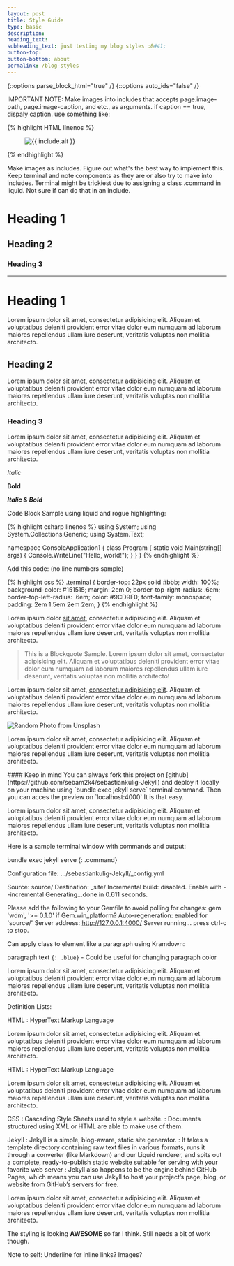 ```yaml
---
layout: post
title: Style Guide
type: basic
description:
heading_text:
subheading_text: just testing my blog styles :&#41;
button-top:
button-bottom: about
permalink: /blog-styles
---
```


{::options parse_block_html="true" /}
{::options auto_ids="false" /}

IMPORTANT NOTE: Make images into includes that accepts page.image-path, page.image-caption, and etc., as arguments. if caption == true, dispaly caption. use something like:

{% highlight HTML linenos %}
<figure>
  <a href="{{ include.url}}"></a>
  <img src="{{ include.file }}" alt="{{ include.alt }}">
  <figcaption></figcaption>
</figure>

{% endhighlight %}

Make images as includes. Figure out what's the best way to implement this. Keep terminal and note components as they are or also try to make into includes. Terminal might be trickiest due to assigning a class .command in liquid. Not sure if can do that in an include.


# Heading 1

## Heading 2

### Heading 3

* * *

# Heading 1
Lorem ipsum dolor sit amet, consectetur adipisicing elit. Aliquam et voluptatibus deleniti provident error vitae dolor eum numquam ad laborum maiores repellendus ullam iure deserunt, veritatis voluptas non mollitia architecto.

## Heading 2
Lorem ipsum dolor sit amet, consectetur adipisicing elit. Aliquam et voluptatibus deleniti provident error vitae dolor eum numquam ad laborum maiores repellendus ullam iure deserunt, veritatis voluptas non mollitia architecto.

### Heading 3
Lorem ipsum dolor sit amet, consectetur adipisicing elit. Aliquam et voluptatibus deleniti provident error vitae dolor eum numquam ad laborum maiores repellendus ullam iure deserunt, veritatis voluptas non mollitia architecto.

_Italic_

__Bold__

___Italic & Bold___

Code Block Sample using liquid and rogue highlighting:

{% highlight csharp linenos %}
using System;
using System.Collections.Generic;
using System.Text;

namespace ConsoleApplication1
{
  class Program
  {
    static void Main(string[] args)
    {
      Console.WriteLine("Hello, world!");
    }
  }
}
{% endhighlight %}

Add this code: (no line numbers sample)

{% highlight css %}
.terminal {
  border-top: 22px solid #bbb;
  width: 100%;
  background-color: #151515;
  margin: 2em 0;
  border-top-right-radius: .6em;
  border-top-left-radius: .6em;
  color: #9CD9F0;
  font-family: monospace;
  padding: 2em 1.5em 2em 2em;
}
{% endhighlight %}

Lorem ipsum dolor [sit amet](#), consectetur adipisicing elit. Aliquam et voluptatibus deleniti provident error vitae dolor eum numquam ad laborum maiores repellendus ullam iure deserunt, veritatis voluptas non mollitia architecto.

> This is a Blockquote Sample. Lorem ipsum dolor sit amet, consectetur adipisicing elit. Aliquam et voluptatibus deleniti provident error vitae dolor eum numquam ad laborum maiores repellendus ullam iure deserunt, veritatis voluptas non mollitia architecto!

Lorem ipsum dolor sit amet, [consectetur adipisicing elit](#). Aliquam et voluptatibus deleniti provident error vitae dolor eum numquam ad laborum maiores repellendus ullam iure deserunt, veritatis voluptas non mollitia architecto.

![Random Photo from Unsplash](https://unsplash.it/600/?image=1040)

Lorem ipsum dolor sit amet, consectetur adipisicing elit. Aliquam et voluptatibus deleniti provident error vitae dolor eum numquam ad laborum maiores repellendus ullam iure deserunt, veritatis voluptas non mollitia architecto.

<div class="note blue">
#### Keep in mind
You can always fork this project on [github](https://github.com/sebam2k4/sebastiankulig-Jekyll) and deploy it locally on your machine using `bundle exec jekyll serve` terminal command. Then you can acces the preview on `localhost:4000` It is that easy.
</div>

Lorem ipsum dolor sit amet, consectetur adipisicing elit. Aliquam et voluptatibus deleniti provident error vitae dolor eum numquam ad laborum maiores repellendus ullam iure deserunt, veritatis voluptas non mollitia architecto.

Here is a sample terminal window with commands and output:

<div class="terminal">
bundle exec jekyll serve
{: .command}

Configuration file: .../sebastiankulig-Jekyll/_config.yml

Source: source/
Destination: _site/
Incremental build: disabled. Enable with --incremental
Generating...done in 0.611 seconds.

Please add the following to your Gemfile to avoid polling for changes:
gem 'wdm', '>= 0.1.0' if Gem.win_platform?
Auto-regeneration: enabled for 'source/'
Server address: http://127.0.0.1:4000/
Server running... press ctrl-c to stop.
</div>

Can apply class to element like a paragraph using Kramdown: 


paragraph text `{: .blue}` - Could be useful for changing paragraph color

Lorem ipsum dolor sit amet, consectetur adipisicing elit. Aliquam et voluptatibus deleniti provident error vitae dolor eum numquam ad laborum maiores repellendus ullam iure deserunt, veritatis voluptas non mollitia architecto.

Definition Lists:

HTML
:  HyperText Markup Language

Lorem ipsum dolor sit amet, consectetur adipisicing elit. Aliquam et voluptatibus deleniti provident error vitae dolor eum numquam ad laborum maiores repellendus ullam iure deserunt, veritatis voluptas non mollitia architecto.

HTML
:  HyperText Markup Language


Lorem ipsum dolor sit amet, consectetur adipisicing elit. Aliquam et voluptatibus deleniti provident error vitae dolor eum numquam ad laborum maiores repellendus ullam iure deserunt, veritatis voluptas non mollitia architecto.

CSS
:  Cascading Style Sheets used to style a website.
:  Documents structured using XML or HTML are able to make use of them.

Jekyll
:  Jekyll is a simple, blog-aware, static site generator.
:  It takes a template directory containing raw text files in various formats, runs it through a converter (like Markdown) and our Liquid renderer, and spits out a complete, ready-to-publish static website suitable for serving with your favorite web server
:  Jekyll also happens to be the engine behind GitHub Pages, which means you can use Jekyll to host your project’s page, blog, or website from GitHub’s servers for free.

Lorem ipsum dolor sit amet, consectetur adipisicing elit. Aliquam et voluptatibus deleniti provident error vitae dolor eum numquam ad laborum maiores repellendus ullam iure deserunt, veritatis voluptas non mollitia architecto.

The styling is looking __AWESOME__ so far I think. Still needs a bit of work though.

Note to self: Underline for inline links? Images?
